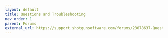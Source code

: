 ```yaml
---
layout: default
title: Questions and Troubleshooting
nav_order: 1
parent: Forums
external_url: https://support.shotgunsoftware.com/forums/23078637-Questions-and-Troubleshooting-Python-Mu-JavaScript-etc-#recent
---
```

